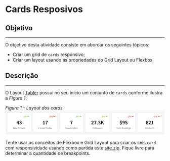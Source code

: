 # Cards Resposivos

## Objetivo
---

O objetivo desta atividade consiste em abordar os seguintes tópicos:

- Criar um grid de `cards` responsivo;
- Criar um layout usando as propriedades do Grid Layout ou Flexbox.
  
## Descrição
---
O Layout [Tabler](https://tabler.github.io/) possui no seu início um conjunto de `cards` conforme ilustra a *Figura 1*:
  
*Figura 1 - Layout dos cards*<br>
![Stats](assets/layout.png)

Tente usar os conceitos de Flexbox e Grid Layout para criar os seis `card` com responsividade usando como partida este [site.zip](site.zip). Fique livre para determinar a quantidade de breakpoints.
  